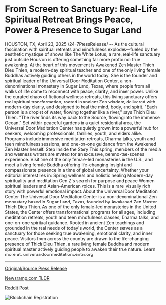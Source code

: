 # From Screen to Sanctuary: Real-Life Spiritual Retreat Brings Peace, Power & Presence to Sugar Land

HOUSTON, TX, April 23, 2025 /24-7PressRelease/ -- As the cultural fascination with spiritual retreats and mindfulness explodes—fueled by the aesthetic mystique of shows like The White Lotus, a rare, real-life sanctuary just outside Houston is offering something far more profound: true awakening.  At the heart of this movement is Awakened Zen Master Thich Dieu Thien, a modern-day spiritual teacher and one of the only living female Buddhas actively guiding others in the world today. She is the founder and spiritual leader of the Universal Door Meditation Center, a non-denominational monastery in Sugar Land, Texas, where people from all walks of life come to reconnect with peace, clarity, and inner power.  Unlike the curated chaos of fictional wellness retreats, this living sanctuary offers real spiritual transformation, rooted in ancient Zen wisdom, delivered with modern-day clarity, and designed to heal the mind, body, and spirit.  "Each person is a droplet of water, flowing together like a river," says Thich Dieu Thien. "The river finds its way back to the Source, flowing into the immense Ocean."  Set within peaceful gardens in a quiet residential area, the Universal Door Meditation Center has quietly grown into a powerful hub for seekers, welcoming professionals, families, youth, and elders alike. Programs include immersive meditation retreats, Dharma talks, youth and teen mindfulness sessions, and one-on-one guidance from the Awakened Zen Master herself.  Step Inside the Story  This spring, members of the media and wellness writers are invited for an exclusive, behind-the-scenes experience. Visit one of the only female-led monasteries in the U.S., and meet a living female Buddha offering life-changing insight and compassionate presence in a time of global uncertainty.  Whether your editorial interest lies in:  Spring wellness and holistic healing  Modern-day spirituality and meditation  Gen Z's search for purpose and peace  Women spiritual leaders and Asian-American voices. This is a rare, visually rich story with powerful emotional impact.  About the Universal Door Meditation Center  The Universal Door Meditation Center is a non-denominational Zen monastery based in Sugar Land, Texas, founded by Awakened Zen Master Thich Dieu Thien. As one of the only female-led monasteries in the United States, the Center offers transformational programs for all ages, including meditation retreats, youth and teen mindfulness classes, Dharma talks, and one-on-one spiritual guidance. Rooted in ancient Zen teachings and grounded in the real needs of today's world, the Center serves as a sanctuary for those seeking true awakening, emotional clarity, and inner peace. Visitors from across the country are drawn to the life-changing presence of Thich Dieu Thien, a rare living female Buddha and modern spiritual master actively guiding people to awaken their true nature.  Learn more at: universaldoormeditationcenter.org 

---

[Original/Source Press Release](https://www.24-7pressrelease.com/press-release/522098/from-screen-to-sanctuary-real-life-spiritual-retreat-brings-peace-power-presence-to-sugar-land)
                    

[Newsramp.com TLDR](https://newsramp.com/curated-news/discover-true-awakening-at-female-led-zen-monastery-in-texas/b1f101f25883bad981bf587d6a94036e) 

 



[Reddit Post](https://www.reddit.com/r/newsramp/comments/1k5t5fd/discover_true_awakening_at_femaleled_zen/) 



![Blockchain Registration](https://cdn.newsramp.app/24-7PressRelease/qrcode/254/23/navyQZmM.webp)